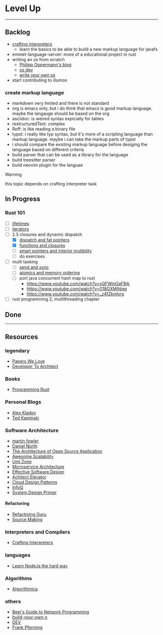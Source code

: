 # Level Up

---

## Backlog

- [crafting interpreters](https://craftinginterpreters.com/)
  - learn the basics to be able to build a new markup language for javafx
- emmet-language-server: more of a educational project in rust
- writing an os from scratch
  - [Philipp Oppermann's blog](https://os.phil-opp.com/)
  - [os dev](./os-dev.pdf)
  - [write your own os](https://www.youtube.com/watch?v=1rnA6wpF0o4&list=PLHh55M_Kq4OApWScZyPl5HhgsTJS9MZ6M)
- start contributing to illumos

### create markup language

- markdown very limited and there is not standard
- org is emacs only, but i do think that emacs is good markup language. maybe
  the langauge should be based on the org
- asciidoc: is weired syntax expicially for tables
- restructuredText: complex
- Roff: is like reading a binary file
- typst: i really like typ syntax, but it's more of a scripting language than
  markup language. maybe i can take the markup parts of typst
- i should compare the existing markup language before desiging the language
  based on different criteria
- build parser that can be used as a library for the language
- build treesitter parser
- build neovim plugin for the languae

> [!WARNING]
> this topic depends on crafting interpreter task

## In Progress

### Rust 101

- [ ] [lifetimes](https://www.youtube.com/watch?v=rAl-9HwD858)
- [ ] [iterators](https://www.youtube.com/watch?v=yozQ9C69pNs)
- [ ] 2.5 closures and dynamic dispatch
  - [x] [dispatch and fat pointers](https://www.youtube.com/watch?v=xcygqF5LVmM)
  - [x] [functions and closures](https://www.youtube.com/watch?v=tNzCj8691LE)
  - [ ] [smart pointers and interior mutibility](https://www.youtube.com/watch?v=8O0Nt9qY_vo)
  - [ ] do exercises
- [ ] multi tasking
  - [ ] [send and sync](https://www.youtube.com/watch?v=yOezcP-XaIw)
  - [ ] [atomics and memory ordering](https://www.youtube.com/watch?v=rMGWeSjctlY)
  - [ ] port java concurrent hash map to rust
    - https://www.youtube.com/watch?v=yQFWmGaFBjk
    - https://www.youtube.com/watch?v=018GXMjfdqg
    - https://www.youtube.com/watch?v=_z4fZkmlvrs
- [ ] rust programming 2, mutlithreading chapter

## Done

---

## Resources

### legendary

- [Papers We Love](https://github.com/papers-we-love/papers-we-love)
- [Developer To Architect](https://www.developertoarchitect.com/)

### Books

- [Programming Rust](https://www.amazon.de/-/en/Jim-Blandy/dp/1492052590)

### Personal Blogs

- [Alex Kladov](https://matklad.github.io/)
- [Ted Kaminski](https://www.tedinski.com/archive/)

### Software Architecture

- [martin fowler](https://www.martinfowler.com)
- [Daniel North](https://dannorth.net/blog/)
- [The Architecture of Open Source Application](https://aosabook.org/en/)
- [Awesome Scalability](https://github.com/binhnguyennus/awesome-scalability?tab=readme-ov-file)
- [Uml Zone](https://www.umlzone.com/)
- [Microservice Architecture](https://microservices.io/)
- [Effective Software Design](https://effectivesoftwaredesign.com/)
- [Achitect Elevator](https://architectelevator.com/)
- [Cloud Design Patterns](https://learn.microsoft.com/en-us/azure/architecture/patterns/)
- [InfoQ](https://www.infoq.com/architecture/)
- [System Design Primer](https://github.com/donnemartin/system-design-primer)

#### Refactoring

- [Refactroing Guru](https://refactoring.guru)
- [Source Making](https://sourcemaking.com/)

### Interpreters and Compilers

- [Crafting Interpreters](https://craftinginterpreters.com/)

### languages

- [Learn NodeJs the hard way](https://github.com/ishtms/learn-nodejs-hard-way/blob/master/chapters/ch00-nodejs-faster-than-you-think.md)

### Algorithms

- [Algorithmica](https://en.algorithmica.org/)

### others

- [Beej's Guide to Network Programming](https://beej.us/guide/bgnet/)
- [build-your-own-x](https://github.com/codecrafters-io/build-your-own-x)
- [DEV](https://dev.to/)
- [Frank Pfenning](http://www.cs.cmu.edu/~fp/)
